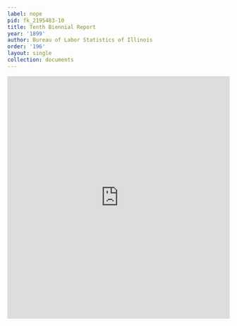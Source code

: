 ```yaml
---
label: nope
pid: fk_2195483-10
title: Tenth Biennial Report
year: '1899'
author: Bureau of Labor Statistics of Illinois
order: '196'
layout: single
collection: documents
---
```

<iframe src="https://northwestern.app.box.com/embed/s/cgwrjdkssqdoexahi3jdikkbmid41wld?sortColumn=date&view=list" width="100%" height="550" frameborder="0" allowfullscreen webkitallowfullscreen msallowfullscreen></iframe>
